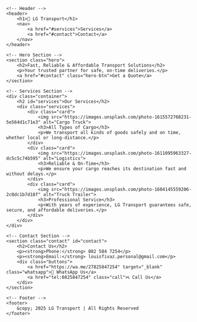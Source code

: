 
<html lang="en">
<head>
    <meta charset="UTF-8">
    <meta name="viewport" content="width=device-width, initial-scale=1.0">
    <title>LG Transport</title>
    <link rel="stylesheet" href="style.css">
</head>
<body>

    <!-- Header -->
    <header>
        <h1>🚚 LG Transport</h1>
        <nav>
            <a href="#services">Services</a>
            <a href="#contact">Contact</a>
        </nav>
    </header>

    <!-- Hero Section -->
    <section class="hero">
        <h2>Fast, Reliable & Affordable Transport Solutions</h2>
        <p>Your trusted partner for safe, on-time deliveries.</p>
        <a href="#contact" class="hero-btn">Get a Quote</a>
    </section>

    <!-- Services Section -->
    <div class="container">
        <h2 id="services">Our Services</h2>
        <div class="services">
            <div class="card">
                <img src="https://images.unsplash.com/photo-1615572768231-5e564d1c71e3" alt="Cargo Truck">
                <h3>All Types of Cargo</h3>
                <p>We transport all kinds of goods safely and on time, whether local or long-distance.</p>
            </div>
            <div class="card">
                <img src="https://images.unsplash.com/photo-1611095963327-dc5c5c74b595" alt="Logistics">
                <h3>Reliable & On-Time</h3>
                <p>We ensure your cargo reaches its destination fast and without delays.</p>
            </div>
            <div class="card">
                <img src="https://images.unsplash.com/photo-1604145559206-2c0dc1b7d18f" alt="Truck Trailer">
                <h3>Professional Service</h3>
                <p>With years of experience, LG Transport guarantees safe, secure, and affordable deliveries.</p>
            </div>
        </div>
    </div>

    <!-- Contact Section -->
    <section class="contact" id="contact">
        <h2>Contact Us</h2>
        <p><strong>Phone:</strong> 082 584 7254</p>
        <p><strong>Email:</strong> louisfivaz.personal@gmail.com</p>
        <div class="buttons">
            <a href="https://wa.me/27825847254" target="_blank" class="whatsapp">💬 WhatsApp Us</a>
            <a href="tel:0825847254" class="call">📞 Call Us</a>
        </div>
    </section>

    <!-- Footer -->
    <footer>
        &copy; 2025 LG Transport | All Rights Reserved
    </footer>

</body>
</html>
